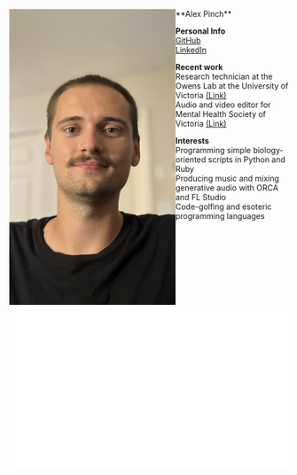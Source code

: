 <img align="left" src="https://raw.githubusercontent.com/alexpinch/alexpinch.github.io/gh-pages/images/me_2.png" width=300/>
**Alex Pinch**  
  
**Personal Info**  
[GitHub](https://github.com/alexpinch)  
[LinkedIn](https://www.linkedin.com/in/alexpinch/)  

**Recent work**  
Research technician at the Owens Lab at the University of Victoria [(Link)](https://owensgl.github.io/)  
Audio and video editor for Mental Health Society of Victoria [(Link)](https://www.mhsvictoria.org/)  
			
**Interests**  
Programming simple biology-oriented scripts in Python and Ruby  
Producing music and mixing generative audio with ORCA and FL Studio  
Code-golfing and esoteric programming languages  
  
![](https://raw.githubusercontent.com/alexpinch/github-stats-transparent/output/generated/languages.svg)  
